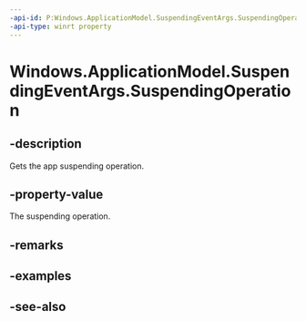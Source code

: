 ```yaml
---
-api-id: P:Windows.ApplicationModel.SuspendingEventArgs.SuspendingOperation
-api-type: winrt property
---
```


<!-- Property syntax
public Windows.ApplicationModel.SuspendingOperation SuspendingOperation { get; }
-->

# Windows.ApplicationModel.SuspendingEventArgs.SuspendingOperation

## -description
Gets the app suspending operation.

## -property-value
The suspending operation.

## -remarks

## -examples

## -see-also
